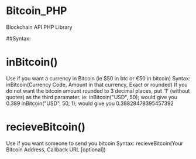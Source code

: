 # Bitcoin_PHP
Blockchain API PHP Library

##Syntax:

# inBitcoin()
Use if you want a currency in Bitcoin (ie $50 in btc or €50 in bitcoin)
Syntax:
  inBitcoin(Currency Code, Amount in that currency, Exact or rounded)
  If you do not want the bitcoin amount rounded to 3 decimal places, put '1' (without quotes) as the third paramater.
  ie:
  inBitcoin("USD", 50); would give you 0.389
  inBitcoin("USD", 50, 1); would give you 0.38828478395457392
  
# recieveBitcoin()
Use if you want someone to send you bitcoin
Syntax:
  recieveBitcoin(Your Bitcoin Address, Callback URL [optional])
